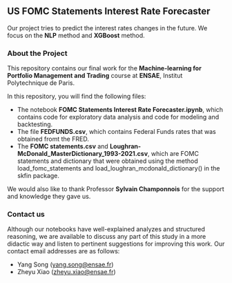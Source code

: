 ## US FOMC Statements Interest Rate Forecaster

Our project tries to predict the interest rates changes in the future. We focus on the **NLP** method and **XGBoost** method.

  
### About the Project
This repository contains our final work for the **Machine-learning for Portfolio Management and Trading** course at **ENSAE**, Institut Polytechnique de Paris.

In this repository, you will find the following files:
* The notebook **FOMC Statements Interest Rate Forecaster.ipynb**, which contains code for exploratory data analysis and code for modeling and backtesting.
* The file **FEDFUNDS.csv**, which contains Federal Funds rates that was obtained fromt the FRED.
* The **FOMC statements.csv** and **Loughran-McDonald_MasterDictionary_1993-2021.csv**, which are FOMC statements and dictionary that were obtained using the method load_fomc_statements and load_loughran_mcdonald_dictionary() in the skfin package.


We would also like to thank Professor **Sylvain Champonnois** for the support and knowledge they gave us.


### Contact us

Although our notebooks have well-explained analyzes and structured reasoning, we are available to discuss any part of this study in a more didactic way and listen to pertinent suggestions for improving this work. Our contact email addresses are as follows:

* Yang Song (yang.song@ensae.fr)
* Zheyu Xiao (zheyu.xiao@ensae.fr)
<br>
